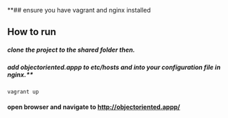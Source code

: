 **## ensure you have vagrant and nginx installed
## How to run
##### clone the project to the shared folder then.
##### add objectoriented.appp to etc/hosts and into your configuration file in nginx.**
```
vagrant up
```
#### open browser and navigate to http://objectoriented.appp/
